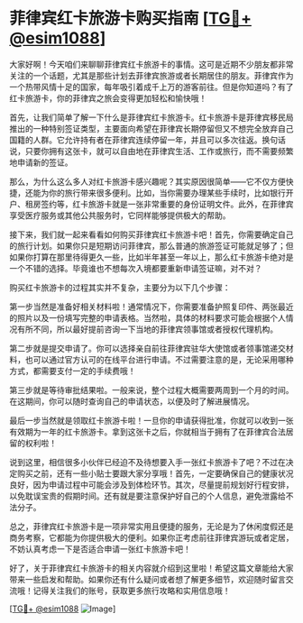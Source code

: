 # 菲律宾红卡旅游卡购买指南 [[TG💪+ @esim1088](https://t.me/s/esim1088)]

大家好啊！今天咱们来聊聊菲律宾红卡旅游卡的事情。这可是近期不少朋友都非常关注的一个话题，尤其是那些计划去菲律宾旅游或者长期居住的朋友。菲律宾作为一个热带风情十足的国家，每年吸引着成千上万的游客前往。但是你知道吗？有了红卡旅游卡，你的菲律宾之旅会变得更加轻松和愉快哦！

首先，让我们简单了解一下什么是菲律宾红卡旅游卡。红卡旅游卡是菲律宾移民局推出的一种特别签证类型，主要面向希望在菲律宾长期停留但又不想完全放弃自己国籍的人群。它允许持有者在菲律宾连续停留一年，并且可以多次往返。换句话说，只要你拥有这张卡，就可以自由地在菲律宾生活、工作或旅行，而不需要频繁地申请新的签证。

那么，为什么这么多人对红卡旅游卡感兴趣呢？其实原因很简单——它不仅方便快捷，还能为你的旅行带来很多便利。比如，当你需要办理某些手续时，比如银行开户、租房签约等，红卡旅游卡就是一张非常重要的身份证明文件。此外，在菲律宾享受医疗服务或其他公共服务时，它同样能够提供极大的帮助。

接下来，我们就一起来看看如何购买菲律宾红卡旅游卡吧！首先，你需要确定自己的旅行计划。如果你只是短期访问菲律宾，那么普通的旅游签证可能就足够了；但如果你打算在那里待得更久一些，比如半年甚至一年以上，那么红卡旅游卡绝对是一个不错的选择。毕竟谁也不想每次入境都要重新申请签证嘛，对不对？

购买红卡旅游卡的过程其实并不复杂，主要分为以下几个步骤：

第一步当然是准备好相关材料啦！通常情况下，你需要准备护照复印件、两张最近的照片以及一份填写完整的申请表格。当然啦，具体的材料要求可能会根据个人情况有所不同，所以最好提前咨询一下当地的菲律宾领事馆或者授权代理机构。

第二步就是提交申请了。你可以选择亲自前往菲律宾驻华大使馆或者领事馆递交材料，也可以通过官方认可的在线平台进行申请。不过需要注意的是，无论采用哪种方式，都需要支付一定的手续费哦！

第三步就是等待审批结果啦。一般来说，整个过程大概需要两周到一个月的时间。在这期间，你可以随时查询自己的申请状态，以便及时了解进展情况。

最后一步当然就是领取红卡旅游卡啦！一旦你的申请获得批准，你就可以收到一张有效期为一年的红卡旅游卡。拿到这张卡之后，你就相当于拥有了在菲律宾合法居留的权利啦！

说到这里，相信很多小伙伴已经迫不及待想要入手一张红卡旅游卡了吧？不过在决定购买之前，还有一些小贴士要跟大家分享哦！首先，一定要确保自己的健康状况良好，因为申请过程中可能会涉及到体检环节。其次，尽量提前规划好行程安排，以免耽误宝贵的假期时间。还有就是要注意保护好自己的个人信息，避免泄露给不法分子。

总之，菲律宾红卡旅游卡是一项非常实用且便捷的服务，无论是为了休闲度假还是商务考察，它都能为你提供极大的便利。如果你正考虑前往菲律宾游玩或者定居，不妨认真考虑一下是否适合申请一张红卡旅游卡吧！

好了，关于菲律宾红卡旅游卡的相关内容就介绍到这里啦！希望这篇文章能给大家带来一些启发和帮助。如果你还有什么疑问或者想了解更多细节，欢迎随时留言交流哦！记得关注我们的账号，获取更多旅行攻略和实用信息哦！

[[TG💪+ @esim1088](https://t.me/s/esim1088) ![Image](https://i.postimg.cc/4NQfJmqS/Snipaste-2025-05-13-00-14-12.png)]
